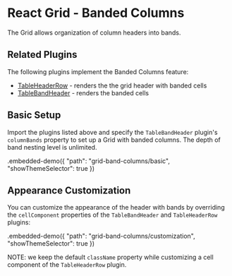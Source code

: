 # React Grid - Banded Columns

The Grid allows organization of column headers into bands.

## Related Plugins

The following plugins implement the Banded Columns feature:

- [TableHeaderRow](../reference/table-header-row.md) - renders the the grid header with banded cells
- [TableBandHeader](../reference/table-band-header.md) - renders the banded cells

## Basic Setup

Import the plugins listed above and specify the `TableBandHeader` plugin's `columnBands` property to set up a Grid with banded columns. The depth of band nesting level is unlimited.

.embedded-demo({ "path": "grid-band-columns/basic", "showThemeSelector": true })

## Appearance Customization

You can customize the appearance of the header with bands by overriding the `cellComponent` properties of the `TableBandHeader` and `TableHeaderRow` plugins:

.embedded-demo({ "path": "grid-band-columns/customization", "showThemeSelector": true })

NOTE: we keep the default `className` property while customizing a cell component of the `TableHeaderRow` plugin.
